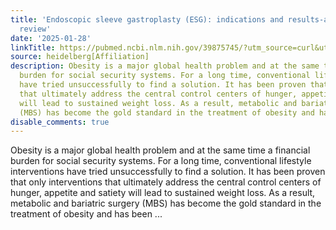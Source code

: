 ```yaml
---
title: 'Endoscopic sleeve gastroplasty (ESG): indications and results-a systematic
  review'
date: '2025-01-28'
linkTitle: https://pubmed.ncbi.nlm.nih.gov/39875745/?utm_source=curl&utm_medium=rss&utm_campaign=pubmed-2&utm_content=1FakS-2QOkCT8HsMOQP1bCRQ4YzyumYOmxmF0moLsQ3dFB1E9V&fc=20220326224207&ff=20250129170949&v=2.18.0.post9+e462414
source: heidelberg[Affiliation]
description: Obesity is a major global health problem and at the same time a financial
  burden for social security systems. For a long time, conventional lifestyle interventions
  have tried unsuccessfully to find a solution. It has been proven that only interventions
  that ultimately address the central control centers of hunger, appetite and satiety
  will lead to sustained weight loss. As a result, metabolic and bariatric surgery
  (MBS) has become the gold standard in the treatment of obesity and has been ...
disable_comments: true
---
```

Obesity is a major global health problem and at the same time a financial burden for social security systems. For a long time, conventional lifestyle interventions have tried unsuccessfully to find a solution. It has been proven that only interventions that ultimately address the central control centers of hunger, appetite and satiety will lead to sustained weight loss. As a result, metabolic and bariatric surgery (MBS) has become the gold standard in the treatment of obesity and has been ...